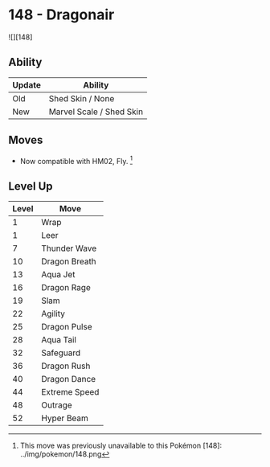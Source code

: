 # 148 - Dragonair
![][148]

## Ability

Update | Ability
---    | ---
Old    | Shed Skin / None
New    | Marvel Scale / Shed Skin

## Moves

 - Now compatible with HM02, Fly. [^1]

## Level Up

Level | Move
---   | ---
  1   | Wrap
  1   | Leer
  7   | Thunder Wave
 10   | Dragon Breath
 13   | Aqua Jet
 16   | Dragon Rage
 19   | Slam
 22   | Agility
 25   | Dragon Pulse
 28   | Aqua Tail
 32   | Safeguard
 36   | Dragon Rush
 40   | Dragon Dance
 44   | Extreme Speed
 48   | Outrage
 52   | Hyper Beam

[^1]: This move was previously unavailable to this Pokémon
[148]: ../img/pokemon/148.png
